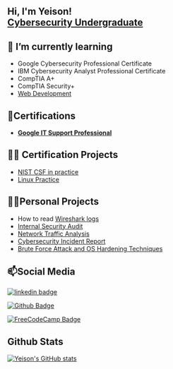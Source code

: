 ## Hi, I'm Yeison! <br> <a href="https://www.linkedin.com/in/yeison-tech/">Cybersecurity Undergraduate</a>


## 🔭 I’m currently learning 

- Google Cybersecurity Professional Certificate
- IBM Cybersecurity Analyst Professional Certificate
- CompTIA A+
- CompTIA Security+
- <a href="https://www.freecodecamp.org/ycast_tech">Web Development</a>


## 📜Certifications 
  <!-- [Google Cybersecurity Professional]**-->
  - <b><a href="https://www.coursera.org/account/accomplishments/specialization/certificate/MSKZWB2T5YVT">Google IT Support Professional</a></b> 

  
## 👨‍💻 Certification Projects


- <a href="https://github.com/ycast-tech/NISTCSF-practice/">NIST CSF in practice</a>
- <a href="https://github.com/ycast-tech/Practicing-Linux">Linux Practice</a>
## 🧑‍💻Personal Projects
  - How to read <a href="https://github.com/ycast-tech/ReadingWiresharkLogs">Wireshark logs</a>
  - <a href="https://github.com/ycast-tech/InternalSecurityAudit">Internal Security Audit<br/></a>
  - <a href="https://github.com/ycast-tech/NetworkTrafficAnalysis">Network Traffic Analysis<br/></a>
  - <a href="https://github.com/ycast-tech/CybersecurityIncidentReport">Cybersecurity Incident Report<br/></a>
  - <a href="https://github.com/ycast-tech/BruteForceAndOSHardening">Brute Force Attack and OS Hardening Techniques <br/></a>


## 📫Social Media

[![linkedin badge](https://img.shields.io/badge/-LinkedIn-000?style=flat-square&logo=Linkedin&logoColor=white&link=https://www.linkedin.com/in/yeison-tech/)](https://www.linkedin.com/in/yeison-tech/)

[![Github Badge](https://img.shields.io/badge/-Github-000?style=flat-square&logo=Github&logoColor=white&link=https://github.com/ycast-tech)](https://github.com/ycast-tech)

[![FreeCodeCamp Badge](https://img.shields.io/badge/-freecodecamp-000?style=flat-square&logo=freecodecamp&logoColor=white&link=https://www.freecodecamp.org/ycast_tech)](https://www.freecodecamp.org/ycast_tech)

## Github Stats

[![Yeison's GitHub stats](https://github-readme-stats.vercel.app/api?username=ycast-tech&hide=prs,contribs&show_icons=true&theme=dracula)](https://github.com/anuraghazra/github-readme-stats)

<!--
**ycast-tech/ycast-tech** is a ✨ _special_ ✨ repository because its `README.md` (this file) appears on your GitHub profile.

Here are some ideas to get you started:

- 🔭 I’m currently working on ...
- 🌱 I’m currently learning ...
- 👯 I’m looking to collaborate on ...
- 🤔 I’m looking for help with ...
- 💬 Ask me about ...
- 📫 How to reach me: ...
- 😄 Pronouns: ...
- ⚡ Fun fact: ...
-->
